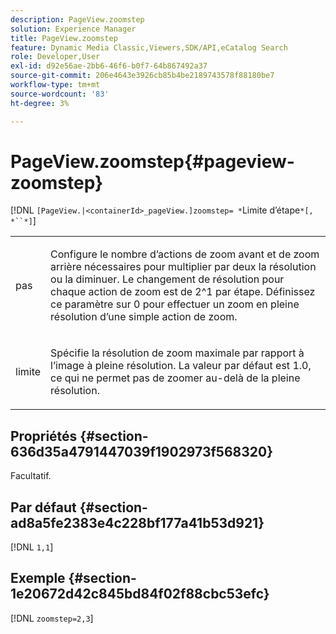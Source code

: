 ```yaml
---
description: PageView.zoomstep
solution: Experience Manager
title: PageView.zoomstep
feature: Dynamic Media Classic,Viewers,SDK/API,eCatalog Search
role: Developer,User
exl-id: d92e56ae-2bb6-46f6-b0f7-64b867492a37
source-git-commit: 206e4643e3926cb85b4be2189743578f88180be7
workflow-type: tm+mt
source-wordcount: '83'
ht-degree: 3%

---
```


# PageView.zoomstep{#pageview-zoomstep}

[!DNL `[PageView.|<containerId>_pageView.]zoomstep= *`Limite d’étape`*[, *``*]`]

<table id="table_82C9252157DB41B5B98505855975D2F5"> 
 <tbody> 
  <tr> 
   <td colname="col1"> <p> <span class="codeph"><span class="varname"> pas</span></span> </p> </td> 
   <td colname="col2"> <p> Configure le nombre d’actions de zoom avant et de zoom arrière nécessaires pour multiplier par deux la résolution ou la diminuer. Le changement de résolution pour chaque action de zoom est de 2^1 par étape. Définissez ce paramètre sur <span class="codeph"> 0</span> pour effectuer un zoom en pleine résolution d’une simple action de zoom. </p> </td> 
  </tr> 
  <tr> 
   <td colname="col1"> <p><span class="codeph"><span class="varname"> limite</span></span> </p> </td> 
   <td colname="col2"> <p> Spécifie la résolution de zoom maximale par rapport à l’image à pleine résolution. La valeur par défaut est <span class="codeph"> 1.0</span>, ce qui ne permet pas de zoomer au-delà de la pleine résolution. </p> </td> 
  </tr> 
 </tbody> 
</table>

## Propriétés {#section-636d35a4791447039f1902973f568320}

Facultatif.

## Par défaut {#section-ad8a5fe2383e4c228bf177a41b53d921}

[!DNL `1,1`]

## Exemple {#section-1e20672d42c845bd84f02f88cbc53efc}

[!DNL `zoomstep=2,3`]
